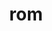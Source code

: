 ---
category: 3-letters
denotation: null
name: rom
reference_link: https://www.etymonline.com/word/rom
root_language: null
root_name: null
title: rom
type: free
word_sums:
- respelling: rom
  sum: 'Rom + '
---